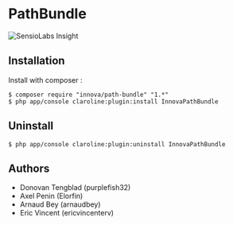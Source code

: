 # PathBundle

![SensioLabs Insight][1]

## Installation

Install with composer :

    $ composer require "innova/path-bundle" "1.*" 
    $ php app/console claroline:plugin:install InnovaPathBundle

## Uninstall 

    $ php app/console claroline:plugin:uninstall InnovaPathBundle 

## Authors

* Donovan Tengblad (purplefish32)
* Axel Penin (Elorfin)
* Arnaud Bey (arnaudbey)
* Eric Vincent (ericvincenterv)

[1]: https://insight.sensiolabs.com/projects/91c3195e-8056-40e9-b1d3-e5cc10230e4f/small.png
